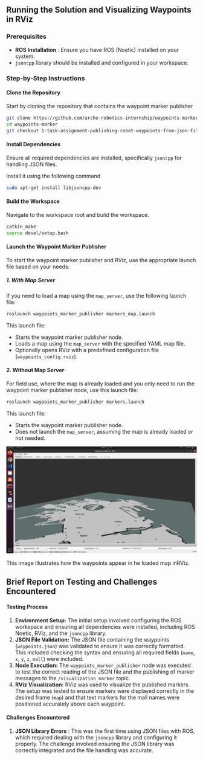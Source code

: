 ## Running the Solution and Visualizing Waypoints in RViz

### Prerequisites

- **ROS Installation** : Ensure you have ROS (Noetic) installed on your system.
- `jsoncpp` library should be installed and configured in your workspace.

### Step-by-Step Instructions

#### **Clone the Repository**

Start by cloning the repository that contains the waypoint marker publisher

```bash
git clone https://github.com/arche-robotics-internship/waypoints-marker.git
cd waypoints-marker
git checkout 1-task-assignment-publishing-robot-waypoints-from-json-file-to-map-using-rviz-markers 
```

#### **Install Dependencies**

Ensure all required dependencies are installed, specifically `jsoncpp` for handling JSON files.

Install it using the following command

```bash
sudo apt-get install libjsoncpp-dev  
```

#### **Build the Workspace**

Navigate to the workspace root and build the workspace.

```bash
catkin_make
source devel/setup.bash
```

#### Launch the Waypoint Marker Publisher

To start the waypoint marker publisher and RViz, use the appropriate launch file based on your needs:

##### 1. With Map Server

If you need to load a map using the `map_server`, use the following launch file:

```bash
roslaunch waypoints_marker_publisher markers_map.launch
```

This launch file:

* Starts the waypoint marker publisher node.
* Loads a map using the `map_server` with the specified YAML map file.
* Optionally opens RViz with a predefined configuration file (`waypoints_config.rviz`).

#### 2. Without Map Server

For field use, where the map is already loaded and you only need to run the waypoint marker publisher node, use this launch file:

```bash
roslaunch waypoints_marker_publisher markers.launch
```

This launch file:

* Starts the waypoint marker publisher node.
* Does not launch the `map_server`, assuming the map is already loaded or not needed.

![1725286514558](image/README/1725286514558.png)

This image illustrates how the waypoints appear in  he loaded map inRViz.

## Brief Report on Testing and Challenges Encountered

#### Testing Process

1. **Environment Setup:**
   The initial setup involved configuring the ROS workspace and ensuring
   all dependencies were installed, including ROS Noetic, RViz, and the `jsoncpp` library.
2. **JSON File Validation:**
   The JSON file containing the waypoints (`waypoints.json`) was validated to ensure it was correctly formatted. This included checking the syntax and ensuring all required fields (`name`, `x`, `y`, `z`, `mall`) were included.
3. **Node Execution:**
   The `waypoints_marker_publisher` node was executed to test the correct reading of the JSON file and the publishing of marker messages to the `/visualization_marker` topic.
4. **RViz Visualization:**
   RViz was used to visualize the published markers. The setup was tested
   to ensure markers were displayed correctly in the desired frame (`map`) and that text markers for the mall names were positioned accurately above each waypoint.

#### Challenges Encountered

1. **JSON Library Errors** : This was the first time using JSON files with ROS, which required dealing with the `jsoncpp`
   library and configuring it properly. The challenge involved ensuring
   the JSON library was correctly integrated and the file handling was
   accurate.
